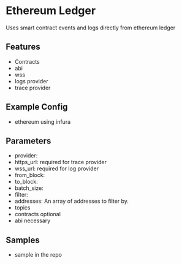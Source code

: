 # Ethereum Ledger

Uses smart contract events and logs directly from ethereum ledger

## Features

* Contracts
* abi
* wss
* logs provider
* trace provider

## Example Config

* ethereum using infura

## Parameters

* provider:
* https_url: required for trace provider
* wss_url: required for log provider
* from_block:
* to_block:
* batch_size:
* filter:
* addresses: An array of addresses to filter by.
* topics
* contracts optional
* abi necessary

## Samples

* sample in the repo

